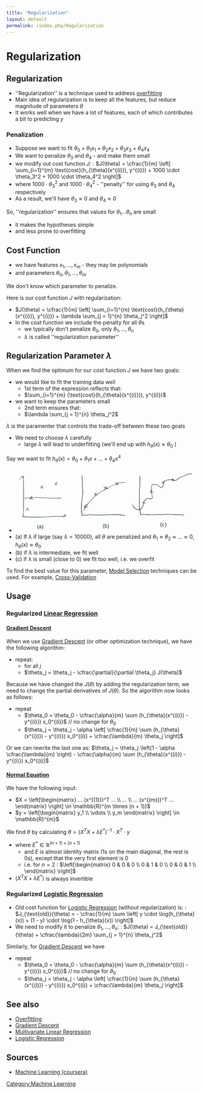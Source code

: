 ```yaml
---
title: "Regularization"
layout: default
permalink: /index.php/Regularization
---
```


# Regularization

## Regularization
- ''Regularization'' is a technique used to address [overfitting](Overfitting)
- Main idea of regularization is to keep all the features, but reduce magnitude of parameters $\theta$
- It works well when we have a lot of features, each of which contributes a bit to predicting $y$


### Penalization
- Suppose we want to fit $\theta_0 + \theta_1 x_1 + \theta_2 x_2  + \theta_3 x_3 + \theta_4 x_4$
- We want to penalize $\theta_3$ and $\theta_4$ - and make them small 
- we modify out cost function $J$:
: $J(\theta) = \cfrac{1}{m} \left[ \sum_{i=1}^{m}  \text{cost}(h_{\theta}(x^{(i)}), y^{(i)}) + 1000 \cdot \theta_3^2 + 1000 \cdot \theta_4^2 \right]$
- where $1000 \cdot \theta_3^2$ and $1000 \cdot \theta_4^2$ - ''penalty'' for using $\theta_3$ and $\theta_4$ respectively
- As a result, we'll have $\theta_3 \approx 0$ and $\theta_4 \approx 0$


So, ''regularization'' ensures that values for $\theta_1 ... \theta_n$ are small 
- it makes the hypotheses simple
- and less prone to overfitting 


## Cost Function
- we have features $x_1, ..., x_m$ - they may be polynomials
- and parameters $\theta_0, \theta_1, ..., \theta_m$

We don't know which parameter to penalize. 


Here is our cost function $J$ with regularization:
- $J(\theta) = \cfrac{1}{m} \left[ \sum_{i=1}^{m} \text{cost}(h_{\theta}(x^{(i)}), y^{(i)}) + \lambda \sum_{j = 1}^{n} \theta_j^2 \right]$
- In the cost function we include the penalty for all $\theta$s  
  - we typically don't penalize $\theta_0$, only $\theta_1, ..., \theta_n$
  - $\lambda$ is called ''regularization parameter''


## Regularization Parameter $\lambda$
When we find the optimum for our cost function $J$ we have two goals:
- we would like to fit the training data well
  - 1st term of the expression reflects that:
  - $\sum_{i=1}^{m} (\text{cost}(h_{\theta}(x^{(i)})), y^{(i)})$
- we want to keep the parameters small
  - 2nd term ensures that:
  - $\lambda \sum_{j = 1}^{n} \theta_j^2$


$\lambda$ is the paramenter that controls the trade-off between these two goals
- We need to choose $\lambda$ carefully
  - large $\lambda$ will lead to underfitting (we'll end up with $h_{\theta}(x) \approx \theta_0$ )


Say we want to fit $h_{\theta}(x) = \theta_0 + \theta_1 x + ... + \theta_4 x^4$
- <img src="https://raw.githubusercontent.com/alexeygrigorev/wiki-figures/master/legacy/diagnosis-regularization.png" alt="Image">
- (a) If $\lambda$ if large (say $\lambda = 10000$), all $\theta$ are penalized and $\theta_1 \approx \theta_2 \approx ... \approx 0$, $h_{\theta}(x) \approx \theta_0$
- (b) if $\lambda$ is intermediate, we fit well
- (c) if $\lambda$ is small (close to 0) we fit too well, i.e. we overfit

To find the best value for this parameter, [Model Selection](Model_Selection) techniques can be used. For example, [Cross-Validation](Cross-Validation#Cross-Validation_for_Regularization)


## Usage
### Regularized [Linear Regression](Multivariate_Linear_Regression)
#### [Gradient Descent](Gradient_Descent)
When we use [Gradient Descent](Gradient_Descent) (or other optimization technique), we have the following algorithm:
- repeat:
  - for all $j$
  - $\theta_j = \theta_j - \cfrac{\partial}{\partial \theta_j} J(\theta)$


Because we have changed the $J(\theta)$ by adding the regularization term, we need to change the partial derivatives of $J(\theta)$. So the algorithm now looks as follows:
- repeat 
  - $\theta_0 = \theta_0 - \cfrac{\alpha}{m} \sum (h_{\theta}(x^{(i)}) - y^{(i)}) x_0^{(i)}$ // no change for $\theta_0$
  - $\theta_j = \theta_j - \alpha \left[ \cfrac{1}{m} \sum (h_{\theta}(x^{(i)}) - y^{(i)}) x_0^{(i)}  + \cfrac{\lambda}{m} \theta_j \right]$

Or we can rewrite the last one as: 
$\theta_j = \theta_j \left(1 - \alpha \cfrac{\lambda}{m} \right) - \cfrac{\alpha}{m} \sum (h_{\theta}(x^{(i)}) - y^{(i)}) x_0^{(i)}$


#### [Normal Equation](Normal_Equation)
We have the following input:
- $X = \left[\begin{matrix} ... (x^{(1)})^T ... \\   ...   \\ ... (x^{(m)})^T ...  \end{matrix} \right] \in \mathbb{R}^{m \times (n + 1)}$
- $y = \left[\begin{matrix} y_1 \\ \vdots \\ y_m \end{matrix} \right] \in \mathbb{R}^{m}$

We find $\theta$ by calculating $\theta = (X^T X + \lambda E^*)^{-1} \cdot X^T \cdot y$
- where $E^* \in \mathbb{R}^{(n + 1) \times (n + 1)}$
  - and $E$ is almost identity matrix (1s on the main diagonal, the rest is 0s), except that the very first element is 0
  - i.e. for $n = 2$ : $\left[\begin{matrix} 0 & 0 & 0 \\ 0 & 1 & 0  \\ 0 & 0 & 1 \\  \end{matrix} \right]$
- $(X^T X + \lambda E^*)$ is always invertible


### Regularized [Logistic Regression](Logistic_Regression)
- Old cost function for [Logistic Regression](Logistic_Regression) (without regularization) is: 
: $J_{\text{old}}(\theta) = - \cfrac{1}{m} \sum \left[ y \cdot \log(h_{\theta}(x)) + (1 - y) \cdot \log(1 - h_{\theta}(x)) \right]$
- We need to modify it to penalize $\theta_1, ..., \theta_n$:
: $J(\theta) = J_{\text{old}}(\theta) + \cfrac{\lambda}{2m} \sum_{j = 1}^{n} \theta_j^2$


Similarly, for [Gradient Descent](Gradient_Descent) we have
- repeat 
  - $\theta_0 = \theta_0 - \cfrac{\alpha}{m} \sum (h_{\theta}(x^{(i)}) - y^{(i)}) x_0^{(i)}$ // no change for $\theta_0$
  - $\theta_j = \theta_j - \alpha \left[ \cfrac{1}{m} \sum (h_{\theta}(x^{(i)}) - y^{(i)}) x_0^{(i)}  + \cfrac{\lambda}{m} \theta_j \right]$


## See also
- [Overfitting](Overfitting)
- [Gradient Descent](Gradient_Descent)
- [Multivariate Linear Regression](Multivariate_Linear_Regression)
- [Logistic Regression](Logistic_Regression)

## Sources
- [Machine Learning (coursera)](Machine_Learning_(coursera))

[Category:Machine Learning](Category_Machine_Learning)